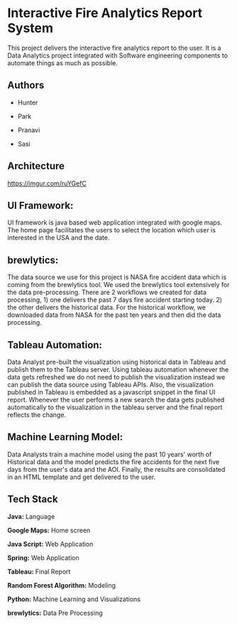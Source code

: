
# Interactive Fire Analytics Report System


This project delivers the interactive fire analytics report to the user. It is a Data Analytics project integrated with Software engineering components to automate things as much as possible.

## Authors

- Hunter

- Park

- Pranavi

- Sasi




## Architecture

https://imgur.com/ruYGefC

UI Framework:
---------------
UI framework is java based web application integrated with google maps. The home page facilitates the users to select the location which user is interested in the USA  and the date.

brewlytics:
------------
The data source we use for this project is NASA fire accident data which is coming from the brewlytics tool. We used the brewlytics tool extensively for the data pre-processing. 
There are 2 workflows we created for data processing, 
	1) one delivers the past 7 days fire accident starting today. 
	2) the other delivers the historical data. For the historical workflow, we downloaded data from NASA for the past ten years and then did the data processing.

Tableau Automation:
---------------------

Data Analyst pre-built the visualization using historical data in Tableau and publish them to the Tableau server. Using tableau automation whenever the data gets refreshed we do not need to publish the visualization instead we can publish the data source using Tableau APIs.
Also, the visualization published in Tableau is embedded as a javascript snippet in the final UI report. Whenever the user performs a new search the data gets published automatically to the visualization in the tableau server and the final report reflects the change.

Machine Learning Model:
-------------------------
Data Analysts train a machine model using the past 10 years' worth of Historical data and the model predicts the fire accidents for the next five days from the user's data and the AOI.
Finally, the results are consolidated in an HTML template and get delivered to the user.
## Tech Stack

**Java:**  Language

**Google Maps:**  Home screen

**Java Script:**  Web Application

**Spring:**  Web Application

**Tableau:**  Final Report

**Random Forest Algorithm:**  Modeling

**Python:** Machine Learning and Visualizations

**brewlytics:** Data Pre Processing

